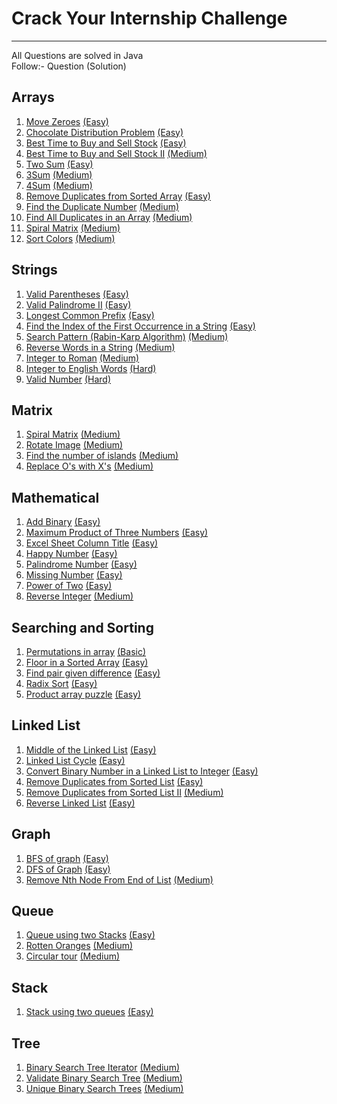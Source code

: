 # Crack Your Internship Challenge

---

All Questions are solved in Java\
Follow:- Question (Solution)

## Arrays
1. [Move Zeroes](https://leetcode.com/problems/move-zeroes/description/) [(Easy)](</Arrays/Move%20Zeroes(Easy).txt>)
2. [Chocolate Distribution Problem](https://practice.geeksforgeeks.org/problems/chocolate-distribution-problem3825/1) [(Easy)](</Arrays/Chocolate%20Distribution%20Problem(Easy).txt>)
3. [Best Time to Buy and Sell Stock](https://leetcode.com/problems/best-time-to-buy-and-sell-stock/) [(Easy)](</Arrays/Best%20Time%20to%20Buy%20and%20Sell%20Stock(Easy).txt>)
4. [Best Time to Buy and Sell Stock II](https://leetcode.com/problems/best-time-to-buy-and-sell-stock-ii/description/) [(Medium)](</Arrays/Best%20Time%20to%20Buy%20and%20Sell%20Stock%20II(Medium).txt>)
5. [Two Sum](https://leetcode.com/problems/two-sum/description/) [(Easy)](</Arrays/Two%20Sum(Easy).txt>)
6. [3Sum](https://leetcode.com/problems/3sum/description/) [(Medium)](</Arrays/3Sum(Medium).txt>)
7. [4Sum](https://leetcode.com/problems/4sum/description/) [(Medium)](</Arrays/4Sum(Medium).txt>)
8. [Remove Duplicates from Sorted Array](https://leetcode.com/problems/remove-duplicates-from-sorted-array/description/) [(Easy)](</Arrays/Remove%20Duplicates%20from%20Sorted%20Array(Easy).txt>)
9. [Find the Duplicate Number](https://leetcode.com/problems/find-the-duplicate-number/description/) [(Medium)](</Arrays/Find%20the%20Duplicate%20Number(Medium).txt>)
10. [Find All Duplicates in an Array](https://leetcode.com/problems/find-the-duplicate-number/description/) [(Medium)](</Arrays/Find%20All%20Duplicates%20in%20an%20Array(Medium).txt>)
11. [Spiral Matrix](https://leetcode.com/problems/spiral-matrix/description/) [(Medium)](</Arrays/Spiral%20Matrix(Medium).txt>)
12. [Sort Colors](https://leetcode.com/problems/sort-colors/description/) [(Medium)](</Arrays/Sort%20Colors(Medium).txt>)

## Strings
1. [Valid Parentheses](https://leetcode.com/problems/valid-parentheses/description/) [(Easy)](</Strings/Valid%20Parentheses(Easy).txt>)
2. [Valid Palindrome II](https://leetcode.com/problems/valid-palindrome-ii/description/) [(Easy)]()
3. [Longest Common Prefix](https://leetcode.com/problems/longest-common-prefix/description/) [(Easy)](</Strings/Longest%20Common%20Prefix(Easy).txt>)
4. [Find the Index of the First Occurrence in a String](https://leetcode.com/problems/find-the-index-of-the-first-occurrence-in-a-string/description/) [(Easy)](</Strings/Find%20the%20Index%20of%20the%20First%20Occurrence%20in%20a%20String(Easy).txt>)
5. [Search Pattern (Rabin-Karp Algorithm)](https://practice.geeksforgeeks.org/problems/31272eef104840f7430ad9fd1d43b434a4b9596b/1) [(Medium)](</Strings/Search%20Pattern%20(Rabin-Karp%20Algorithm)(Medium).txt>)
6. [Reverse Words in a String](https://leetcode.com/problems/reverse-words-in-a-string/description/) [(Medium)](</Strings/Reverse%20Words%20in%20a%20String(Medium).txt>)
7. [Integer to Roman](https://leetcode.com/problems/integer-to-roman/description/) [(Medium)](</Strings/Integer%20to%20Roman(Medium).txt>)
8. [Integer to English Words](https://leetcode.com/problems/integer-to-english-words/description/) [(Hard)](</Strings/Integer%20to%20English%20Words(Hard).txt>)
9. [Valid Number](https://leetcode.com/problems/valid-number/description/) [(Hard)](</Strings/Valid%20Number(Hard).txt>)

## Matrix
1. [Spiral Matrix](https://leetcode.com/problems/spiral-matrix/description/) [(Medium)](/Matrix/Spiral%20Matrix(Medium).txt)
2. [Rotate Image](https://leetcode.com/problems/rotate-image/description/) [(Medium)](/Matrix/Rotate%20Image(Medium).txt)
3. [Find the number of islands](https://practice.geeksforgeeks.org/problems/find-the-number-of-islands/1) [(Medium)](/Matrix/Find%20the%20number%20of%20islands(Medium).txt)
4. [Replace O's with X's](https://practice.geeksforgeeks.org/problems/replace-os-with-xs0052/1) [(Medium)]()

## Mathematical
1. [Add Binary](https://leetcode.com/problems/add-binary/description/) [(Easy)](</Mathematical/Add%20Binary(Easy).txt>)
2. [Maximum Product of Three Numbers](https://leetcode.com/problems/maximum-product-of-three-numbers/description/) [(Easy)](</Mathematical/Maximum%20Product%20of%20Three%20Numbers(Easy).txt>)
3. [Excel Sheet Column Title](https://leetcode.com/problems/excel-sheet-column-title/description/) [(Easy)](</Mathematical/Excel%20Sheet%20Column%20Title(Easy).txt>)
4. [Happy Number](https://leetcode.com/problems/happy-number/description/) [(Easy)](</Mathematical/Happy%20Number(Easy).txt>)
5. [Palindrome Number](https://leetcode.com/problems/palindrome-number/description/) [(Easy)](</Mathematical/Palindrome%20Number(Easy).txt>)
6. [Missing Number](https://leetcode.com/problems/missing-number/description/) [(Easy)](</Mathematical/Missing%20Number(Easy).txt>)
7. [Power of Two](https://leetcode.com/problems/power-of-two/description/) [(Easy)](</Mathematical/Power%20of%20Two(Easy).txt>)
8. [Reverse Integer](https://leetcode.com/problems/reverse-integer/description/) [(Medium)](</Mathematical/Reverse%20Integer(Medium).txt>)

## Searching and Sorting
1. [Permutations in array](https://practice.geeksforgeeks.org/problems/permutations-in-array1747/1) [(Basic)](</Searching%20and%20Sorting/Permutations%20in%20array(Basic).txt>)
2. [Floor in a Sorted Array](https://practice.geeksforgeeks.org/problems/floor-in-a-sorted-array-1587115620/1) [(Easy)](</Searching%20and%20Sorting/Floor%20in%20a%20Sorted%20Array(Easy).txt>)
3. [Find pair given difference](https://practice.geeksforgeeks.org/problems/find-pair-given-difference1559/1) [(Easy)](</Searching%20and%20Sorting/Find%20Pair%20Given%20Difference(Easy).txt>)
4. [Radix Sort](https://practice.geeksforgeeks.org/problems/radix-sort/1) [(Easy)](</Searching%20and%20Sorting/Radix%20Sort(Easy).txt>)
5. [Product array puzzle](https://practice.geeksforgeeks.org/problems/product-array-puzzle4525/1) [(Easy)](<Searching%20and%20Sorting/Product%20array%20puzzle(Easy).txt>)

## Linked List
1. [Middle of the Linked List](https://leetcode.com/problems/middle-of-the-linked-list/description/) [(Easy)](</Linked%20List/Middle%20of%20the%20Linked%20List(Easy).txt>)
2. [Linked List Cycle](https://leetcode.com/problems/linked-list-cycle/description/) [(Easy)]()
3. [Convert Binary Number in a Linked List to Integer](https://leetcode.com/problems/convert-binary-number-in-a-linked-list-to-integer/description/) [(Easy)](</Linked%20List/Convert%20Binary%20Number%20in%20a%20Linked%20List%20to%20Integer(Easy).txt>)
4. [Remove Duplicates from Sorted List](https://leetcode.com/problems/remove-duplicates-from-sorted-list/description/) [(Easy)](</Linked%20List/Remove%20Duplicates%20from%20Sorted%20List(Easy).txt>)
5. [Remove Duplicates from Sorted List II](https://leetcode.com/problems/remove-duplicates-from-sorted-list-ii/description/) [(Medium)](/Linked%20List/Remove%20Duplicates%20from%20Sorted%20List%20II(Medium).txt)
6. [Reverse Linked List](https://leetcode.com/problems/reverse-linked-list/description/) [(Easy)](</Linked%20List/Reverse%20Linked%20List(Easy).txt>)

## Graph
1. [BFS of graph](https://practice.geeksforgeeks.org/problems/bfs-traversal-of-graph/1) [(Easy)](</Graph/BFS%20of%20graph(Easy).txt>)
2. [DFS of Graph](https://practice.geeksforgeeks.org/problems/depth-first-traversal-for-a-graph/1) [(Easy)](</Graph/DFS%20of%20Graph(Easy).txt>)
3. [Remove Nth Node From End of List](https://leetcode.com/problems/remove-nth-node-from-end-of-list/description/) [(Medium)](/Linked%20List/Remove%20Nth%20Node%20From%20End%20of%20List(Medium).txt)

## Queue
1. [Queue using two Stacks](https://practice.geeksforgeeks.org/problems/queue-using-two-stacks/1?page=1&sortBy=submissions) [(Easy)](/Queue/Queue%20using%20two%20Stacks(Easy).txt)
2. [Rotten Oranges](https://practice.geeksforgeeks.org/problems/rotten-oranges2536/1) [(Medium)](/Queue/Rotten%20Oranges(Medium).txt)
3. [Circular tour](https://practice.geeksforgeeks.org/problems/circular-tour-1587115620/1) [(Medium)](/Queue/Circular%20tour(medium).txt)

## Stack
1. [Stack using two queues](https://practice.geeksforgeeks.org/problems/stack-using-two-queues/1?page=1&sortBy=submissions) [(Easy)](/Stack/Stack%20using%20two%20queues(Easy).txt)

## Tree
1. [Binary Search Tree Iterator](https://leetcode.com/problems/binary-search-tree-iterator/description/) [(Medium)](/Tree/Binary%20Search%20Tree%20Iterator.txt)
2. [Validate Binary Search Tree](https://leetcode.com/problems/validate-binary-search-tree/description/) [(Medium)](/Tree/Validate%20Binary%20Search%20Tree.txt)
3. [Unique Binary Search Trees](https://leetcode.com/problems/unique-binary-search-trees/description/) [(Medium)](/Tree/Unique%20Binary%20Search%20Trees.txt)
